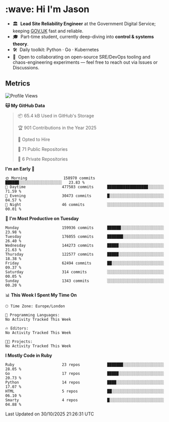 <h1 align="left" id="jason-title">:wave: Hi I'm Jason</h1>

- 🏛️ &nbsp;**Lead Site Reliability Engineer** at the Government Digital Service; keeping [GOV.UK](https://www.gov.uk/) fast and reliable.
- 🎓 &nbsp;Part-time student, currently deep-diving into **control & systems theory**.  
- 🛠️ &nbsp;Daily toolkit: Python · Go · Kubernetes  
- 🤝 &nbsp;Open to collaborating on open-source SRE/DevOps tooling and chaos-engineering experiments — feel free to reach out via Issues or Discussions.


<h2>Metrics</h2>

<!--START_SECTION:waka-->
![Profile Views](http://img.shields.io/badge/Profile%20Views-0-blue)

**🐱 My GitHub Data** 

> 📦 65.4 kB Used in GitHub's Storage 
 > 
> 🏆 901 Contributions in the Year 2025
 > 
> 💼 Opted to Hire
 > 
> 📜 71 Public Repositories 
 > 
> 🔑 6 Private Repositories 
 > 
**I'm an Early 🐤** 

```text
🌞 Morning                158970 commits      ██████░░░░░░░░░░░░░░░░░░░   23.83 % 
🌆 Daytime                477503 commits      ██████████████████░░░░░░░   71.59 % 
🌃 Evening                30473 commits       █░░░░░░░░░░░░░░░░░░░░░░░░   04.57 % 
🌙 Night                  46 commits          ░░░░░░░░░░░░░░░░░░░░░░░░░   00.01 % 
```
📅 **I'm Most Productive on Tuesday** 

```text
Monday                   159936 commits      ██████░░░░░░░░░░░░░░░░░░░   23.98 % 
Tuesday                  176055 commits      ███████░░░░░░░░░░░░░░░░░░   26.40 % 
Wednesday                144273 commits      █████░░░░░░░░░░░░░░░░░░░░   21.63 % 
Thursday                 122577 commits      █████░░░░░░░░░░░░░░░░░░░░   18.38 % 
Friday                   62494 commits       ██░░░░░░░░░░░░░░░░░░░░░░░   09.37 % 
Saturday                 314 commits         ░░░░░░░░░░░░░░░░░░░░░░░░░   00.05 % 
Sunday                   1343 commits        ░░░░░░░░░░░░░░░░░░░░░░░░░   00.20 % 
```


📊 **This Week I Spent My Time On** 

```text
🕑︎ Time Zone: Europe/London

💬 Programming Languages: 
No Activity Tracked This Week

🔥 Editors: 
No Activity Tracked This Week

🐱‍💻 Projects: 
No Activity Tracked This Week
```

**I Mostly Code in Ruby** 

```text
Ruby                     23 repos            ███████░░░░░░░░░░░░░░░░░░   28.05 % 
Go                       17 repos            █████░░░░░░░░░░░░░░░░░░░░   20.73 % 
Python                   14 repos            ████░░░░░░░░░░░░░░░░░░░░░   17.07 % 
HTML                     5 repos             ██░░░░░░░░░░░░░░░░░░░░░░░   06.10 % 
Smarty                   4 repos             █░░░░░░░░░░░░░░░░░░░░░░░░   04.88 % 
```




 Last Updated on 30/10/2025 21:26:31 UTC
<!--END_SECTION:waka-->

<!-- links -->

[issues page]: https://github.com/jasonBirchall/jasonBirchall/issues "jasonBirchall/issues"
